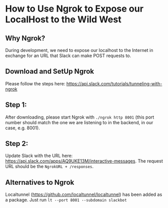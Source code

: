 # How to Use Ngrok to Expose our LocalHost to the Wild West

## Why Ngrok? 
During development, we need to expose our localhost to the Internet in exchange for an URL that Slack can make POST requests to. 

## Download and SetUp Ngrok
Please follow the steps here: https://api.slack.com/tutorials/tunneling-with-ngrok

## Step 1: 
After downloading, please start Ngrok with ```./ngrok http 8001``` (this port number should match the one we are listening to in the backend, in our case, e.g. 8001).

## Step 2: 
Update Slack with the URL here: https://api.slack.com/apps/AQ9UKE13M/interactive-messages. The request URL should be the ```NgrokURL + /responses```. 

## Alternatives to Ngrok
Localtunnel (https://github.com/localtunnel/localtunnel) has been added as a package. Just run ```lt --port 8001 --subdomain slackbot```
